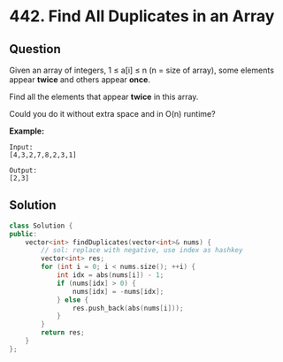 # 442. Find All Duplicates in an Array

## Question

Given an array of integers, 1 ≤ a\[i\] ≤ n \(n = size of array\), some elements appear **twice** and others appear **once**.

Find all the elements that appear **twice** in this array.

Could you do it without extra space and in O\(n\) runtime?

**Example:**

```text
Input:
[4,3,2,7,8,2,3,1]

Output:
[2,3]
```

## Solution

```cpp
class Solution {
public:
    vector<int> findDuplicates(vector<int>& nums) {
        // sol: replace with negative, use index as hashkey
        vector<int> res;
        for (int i = 0; i < nums.size(); ++i) {
            int idx = abs(nums[i]) - 1;
            if (nums[idx] > 0) {
                nums[idx] = -nums[idx];
            } else {
                res.push_back(abs(nums[i]));
            }
        }
        return res;
    }
};
```

